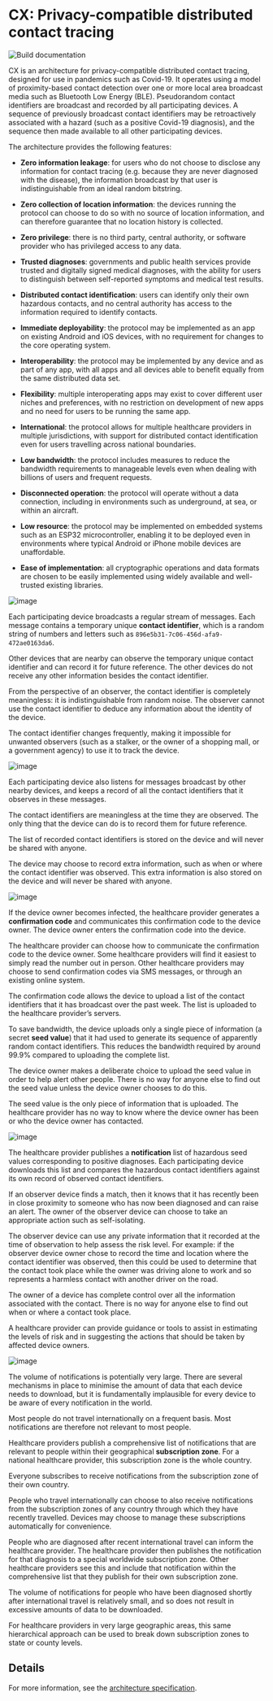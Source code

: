CX: Privacy-compatible distributed contact tracing
==================================================

![Build documentation](https://github.com/ipxe/cx/workflows/Build%20documentation/badge.svg)

CX is an architecture for privacy-compatible distributed contact
tracing, designed for use in pandemics such as Covid-19. It operates
using a model of proximity-based contact detection over one or more
local area broadcast media such as Bluetooth Low Energy (BLE).
Pseudorandom contact identifiers are broadcast and recorded by all
participating devices. A sequence of previously broadcast contact
identifiers may be retroactively associated with a hazard (such as a
positive Covid-19 diagnosis), and the sequence then made available to
all other participating devices.

The architecture provides the following features:

  - **Zero information leakage**: for users who do not choose to
    disclose any information for contact tracing (e.g. because they are
    never diagnosed with the disease), the information broadcast by that
    user is indistinguishable from an ideal random bitstring.

  - **Zero collection of location information**: the devices running the
    protocol can choose to do so with no source of location information,
    and can therefore guarantee that no location history is collected.

  - **Zero privilege**: there is no third party, central authority, or
    software provider who has privileged access to any data.

  - **Trusted diagnoses**: governments and public health services
    provide trusted and digitally signed medical diagnoses, with the
    ability for users to distinguish between self-reported symptoms and
    medical test results.

  - **Distributed contact identification**: users can identify only
    their own hazardous contacts, and no central authority has access to
    the information required to identify contacts.

  - **Immediate deployability**: the protocol may be implemented as an
    app on existing Android and iOS devices, with no requirement for
    changes to the core operating system.

  - **Interoperability**: the protocol may be implemented by any device
    and as part of any app, with all apps and all devices able to
    benefit equally from the same distributed data set.

  - **Flexibility**: multiple interoperating apps may exist to cover
    different user niches and preferences, with no restriction on
    development of new apps and no need for users to be running the same
    app.

  - **International**: the protocol allows for multiple healthcare
    providers in multiple jurisdictions, with support for distributed
    contact identification even for users travelling across national
    boundaries.

  - **Low bandwidth**: the protocol includes measures to reduce the
    bandwidth requirements to manageable levels even when dealing with
    billions of users and frequent requests.

  - **Disconnected operation**: the protocol will operate without a data
    connection, including in environments such as underground, at sea,
    or within an aircraft.

  - **Low resource**: the protocol may be implemented on embedded
    systems such as an ESP32 microcontroller, enabling it to be deployed
    even in environments where typical Android or iPhone mobile devices
    are unaffordable.

  - **Ease of implementation**: all cryptographic operations and data
    formats are chosen to be easily implemented using widely available
    and well-trusted existing libraries.

![image](advertising.png)

Each participating device broadcasts a regular stream of messages. Each
message contains a temporary unique **contact identifier**, which is a
random string of numbers and letters such as
`896e5b31-7c06-456d-afa9-472ae0163da6`.

Other devices that are nearby can observe the temporary unique contact
identifier and can record it for future reference. The other devices do
not receive any other information besides the contact identifier.

From the perspective of an observer, the contact identifier is
completely meaningless: it is indistinguishable from random noise. The
observer cannot use the contact identifier to deduce any information
about the identity of the device.

The contact identifier changes frequently, making it impossible for
unwanted observers (such as a stalker, or the owner of a shopping mall,
or a government agency) to use it to track the device.

![image](observing.png)

Each participating device also listens for messages broadcast by other
nearby devices, and keeps a record of all the contact identifiers that
it observes in these messages.

The contact identifiers are meaningless at the time they are observed.
The only thing that the device can do is to record them for future
reference.

The list of recorded contact identifiers is stored on the device and
will never be shared with anyone.

The device may choose to record extra information, such as when or where
the contact identifier was observed. This extra information is also
stored on the device and will never be shared with anyone.

![image](diagnosis.png)

If the device owner becomes infected, the healthcare provider generates
a **confirmation code** and communicates this confirmation code to the
device owner. The device owner enters the confirmation code into the
device.

The healthcare provider can choose how to communicate the confirmation
code to the device owner. Some healthcare providers will find it easiest
to simply read the number out in person. Other healthcare providers may
choose to send confirmation codes via SMS messages, or through an
existing online system.

The confirmation code allows the device to upload a list of the contact
identifiers that it has broadcast over the past week. The list is
uploaded to the healthcare provider’s servers.

To save bandwidth, the device uploads only a single piece of information
(a secret **seed value**) that it had used to generate its sequence of
apparently random contact identifiers. This reduces the bandwidth
required by around 99.9% compared to uploading the complete list.

The device owner makes a deliberate choice to upload the seed value in
order to help alert other people. There is no way for anyone else to
find out the seed value unless the device owner chooses to do this.

The seed value is the only piece of information that is uploaded. The
healthcare provider has no way to know where the device owner has been
or who the device owner has contacted.

![image](publication.png)

The healthcare provider publishes a **notification** list of hazardous
seed values corresponding to positive diagnoses. Each participating
device downloads this list and compares the hazardous contact
identifiers against its own record of observed contact identifiers.

If an observer device finds a match, then it knows that it has recently
been in close proximity to someone who has now been diagnosed and can
raise an alert. The owner of the observer device can choose to take an
appropriate action such as self-isolating.

The observer device can use any private information that it recorded at
the time of observation to help assess the risk level. For example: if
the observer device owner chose to record the time and location where
the contact identifier was observed, then this could be used to
determine that the contact took place while the owner was driving alone
to work and so represents a harmless contact with another driver on the
road.

The owner of a device has complete control over all the information
associated with the contact. There is no way for anyone else to find out
when or where a contact took place.

A healthcare provider can provide guidance or tools to assist in
estimating the levels of risk and in suggesting the actions that should
be taken by affected device owners.

![image](international.png)

The volume of notifications is potentially very large. There are several
mechanisms in place to minimise the amount of data that each device
needs to download, but it is fundamentally implausible for every device
to be aware of every notification in the world.

Most people do not travel internationally on a frequent basis. Most
notifications are therefore not relevant to most people.

Healthcare providers publish a comprehensive list of notifications that
are relevant to people within their geographical **subscription zone**.
For a national healthcare provider, this subscription zone is the whole
country.

Everyone subscribes to receive notifications from the subscription zone
of their own country.

People who travel internationally can choose to also receive
notifications from the subscription zones of any country through which
they have recently travelled. Devices may choose to manage these
subscriptions automatically for convenience.

People who are diagnosed after recent international travel can inform
the healthcare provider. The healthcare provider then publishes the
notification for that diagnosis to a special worldwide subscription
zone. Other healthcare providers see this and include that notification
within the comprehensive list that they publish for their own
subscription zone.

The volume of notifications for people who have been diagnosed shortly
after international travel is relatively small, and so does not result
in excessive amounts of data to be downloaded.

For healthcare providers in very large geographic areas, this same
hierarchical approach can be used to break down subscription zones to
state or county levels.

Details
-------

For more information, see the [architecture
specification](https://github.com/ipxe/cx/releases/latest/download/cx.pdf).
